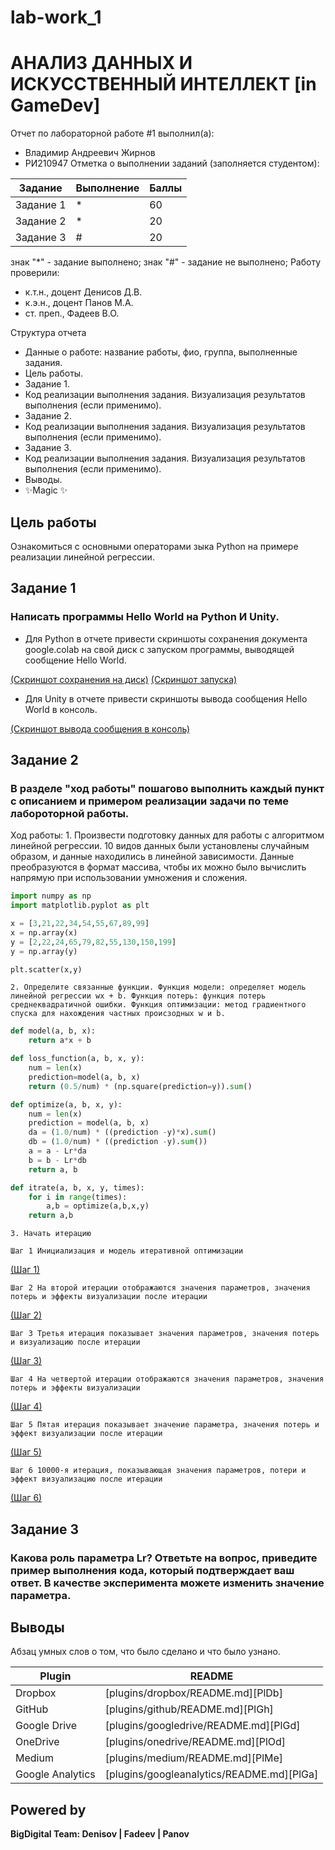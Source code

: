 # lab-work_1
 # АНАЛИЗ ДАННЫХ И ИСКУССТВЕННЫЙ ИНТЕЛЛЕКТ [in GameDev]
Отчет по лабораторной работе #1 выполнил(а):
- Владимир Андреевич Жирнов
- РИ210947
Отметка о выполнении заданий (заполняется студентом):

| Задание | Выполнение | Баллы |
| ------ | ------ | ------ |
| Задание 1 | * | 60 |
| Задание 2 | * | 20 |
| Задание 3 | # | 20 |

знак "*" - задание выполнено; знак "#" - задание не выполнено;
Работу проверили:
- к.т.н., доцент Денисов Д.В.
- к.э.н., доцент Панов М.А.
- ст. преп., Фадеев В.О.


Структура отчета

- Данные о работе: название работы, фио, группа, выполненные задания.
- Цель работы.
- Задание 1.
- Код реализации выполнения задания. Визуализация результатов выполнения (если применимо).
- Задание 2.
- Код реализации выполнения задания. Визуализация результатов выполнения (если применимо).
- Задание 3.
- Код реализации выполнения задания. Визуализация результатов выполнения (если применимо).
- Выводы.
- ✨Magic ✨

## Цель работы
Ознакомиться с основными операторами зыка Python на примере реализации линейной регрессии.

## Задание 1
### Написать программы Hello World на Python И Unity.
- Для Python в отчете привести скриншоты сохранения документа google.colab на свой диск с запуском программы, выводящей сообщение Hello World.

[(Скриншот сохранения на диск)](https://github.com/Nthokar/lab-work_1/tree/main/screenshots/2.jpg)
[(Скриншот запуска)](https://github.com/Nthokar/lab-work_1/tree/main/screenshots/1.jpg)


- Для Unity в отчете привести скриншоты вывода сообщения Hello World в консоль.

[(Скриншот вывода сообщения в консоль)](https://github.com/Nthokar/lab-work_1/tree/main/screenshots/1.jpg)


## Задание 2
### В разделе "ход работы" пошагово выполнить каждый пункт с описанием и примером реализации задачи по теме лабороторной работы.
Ход работы:
	1. Произвести подготовку данных для работы с алгоритмом линейной регрессии. 10 видов данных были установлены случайным образом, и данные находились в линейной зависимости. Данные преобразуются в формат массива, чтобы их можно было вычислить напрямую  при использовании умножения и сложения.

```py
import numpy as np
import matplotlib.pyplot as plt

x = [3,21,22,34,54,55,67,89,99]
x = np.array(x)
y = [2,22,24,65,79,82,55,130,150,199]
y = np.array(y)

plt.scatter(x,y)
```
	2. Определите связанные функции. Функция модели: определяет модель линейной регрессии wx + b. Функция потерь: функция потерь среднеквадратичной ошибки. Функция оптимизации: метод градиентного спуска для нахождения частных происзодных w и b.

```py
def model(a, b, x):
	return a*x + b

def loss_function(a, b, x, y):
	num = len(x)
	prediction=model(a, b, x)
	return (0.5/num) * (np.square(prediction=y)).sum()

def optimize(a, b, x, y):
	num = len(x)
	prediction = model(a, b, x)
	da = (1.0/num) * ((prediction -y)*x).sum()
	db = (1.0/num) * ((prediction -y).sum())
	a = a - Lr*da
	b = b - Lr*db
	return a, b

def itrate(a, b, x, y, times):
	for i in range(times):
		a,b = optimize(a,b,x,y)
	return a,b
```
	3. Начать итерацию

	Шаг 1 Инициализация и модель итеративной оптимизации

[(Шаг 1)](https://github.com/Nthokar/lab-work_1/tree/main/screenshots/5.jpg)

	Шаг 2 На второй итерации отображаются значения параметров, значения потерь и эффекты визуализации после итерации

[(Шаг 2)](https://github.com/Nthokar/lab-work_1/tree/main/screenshots/6.jpg)

	Шаг 3 Третья итерация показывает значения параметров, значения потерь и визуализацию после итерации

[(Шаг 3)](https://github.com/Nthokar/lab-work_1/tree/main/screenshots/7.jpg)

	Шаг 4 На четвертой итерации отображаются значения параметров, значения потерь и эффекты визуализации

[(Шаг 4)](https://github.com/Nthokar/lab-work_1/tree/main/screenshots/8.jpg)

	Шаг 5 Пятая итерация показывает значение параметра, значения потерь и эффект визуализации после итерации

[(Шаг 5)](https://github.com/Nthokar/lab-work_1/tree/main/screenshots/9.jpg)

	Шаг 6 10000-я итерация, показывающая значения параметров, потери и эффект визуализацию после итерации

[(Шаг 6)](https://github.com/Nthokar/lab-work_1/tree/main/screenshots/10.jpg)


## Задание 3
### Какова роль параметра Lr? Ответьте на вопрос, приведите пример выполнения кода, который подтверждает ваш ответ. В качестве эксперимента можете изменить значение параметра.

## Выводы

Абзац умных слов о том, что было сделано и что было узнано.

| Plugin | README |
| ------ | ------ |
| Dropbox | [plugins/dropbox/README.md][PlDb] |
| GitHub | [plugins/github/README.md][PlGh] |
| Google Drive | [plugins/googledrive/README.md][PlGd] |
| OneDrive | [plugins/onedrive/README.md][PlOd] |
| Medium | [plugins/medium/README.md][PlMe] |
| Google Analytics | [plugins/googleanalytics/README.md][PlGa] |

## Powered by

**BigDigital Team: Denisov | Fadeev | Panov**
